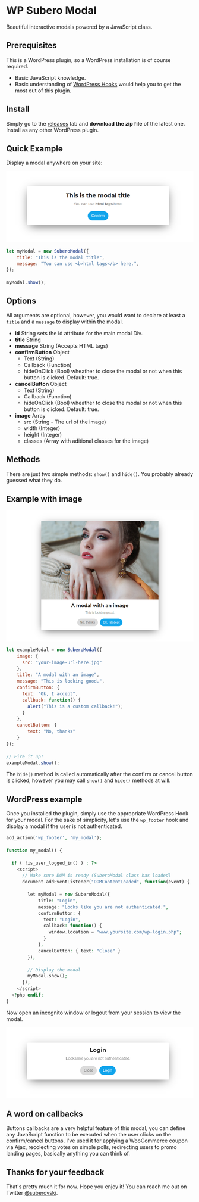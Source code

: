 # WP Subero Modal
Beautiful interactive modals powered by a JavaScript class.

## Prerequisites
This is a WordPress plugin, so a WordPress installation is of course required.

* Basic JavaScript knowledge.
* Basic understanding of <a href="https://codex.wordpress.org/Plugin_API" target="_blank">WordPress Hooks</a> would help you to get the most out of this plugin.

## Install
Simply go to the <a href="https://github.com/isubero/wp-subero-modal/releases" target="_blank">releases</a> tab and **download the zip file** of the latest one. Install as any other WordPress plugin.

## Quick Example
Display a modal anywhere on your site:

<img src="demo/example-1.png" style="display: block; margin: auto" />

``` javascript
let myModal = new SuberoModal({
    title: "This is the modal title",
    message: "You can use <b>html tags</b> here.",
});

myModal.show();
```

## Options
All arguments are optional, however, you would want to declare at least a `title` and a `message` to display within the modal.

* **id** String sets the id attribute for the main modal Div.
* **title** String  
* **message** String (Accepts HTML tags)
* **confirmButton** Object
  * Text (String)
  * Callback (Function)
  * hideOnClick (Bool) wheather to close the modal or not when this button is clicked. Default: true.
* **cancelButton** Object
  * Text (String)
  * Callback (Function)
  * hideOnClick (Bool) wheather to close the modal or not when this button is clicked. Default: true.
* **image** Array
  * src (String - The url of the image)
  * width (Integer)
  * height (Integer)
  * classes (Array with aditional classes for the image)

## Methods
There are just two simple methods: `show()` and `hide()`. You probably already guessed what they do.

## Example with image

<img src="demo/example-2.png" style="display: block; margin: auto" />

``` javascript
let exampleModal = new SuberoModal({
    image: {
      src: "your-image-url-here.jpg"
    },
    title: "A modal with an image",
    message: "This is looking good.",
    confirmButton: {
      text: "Ok, I accept",
      callback: function() {
        alert("This is a custom callback!");
      }
    },
    cancelButton: {
        text: "No, thanks"
    }
});

// Fire it up!
exampleModal.show();
```

The `hide()` method is called automatically after the confirm or cancel button is clicked, however you may call `show()` and `hide()` methods at will.

## WordPress example
Once you installed the plugin, simply use the appropriate WordPress Hook for your modal. For the sake of simplicity, let's use the `wp_footer` hook and display a modal if the user is not authenticated.

``` php
add_action('wp_footer', 'my_modal');

function my_modal() {
  
  if ( !is_user_logged_in() ) : ?>
    <script>
      // Make sure DOM is ready (SuberoModal class has loaded)
      document.addEventListener("DOMContentLoaded", function(event) {
        
        let myModal = new SuberoModal({
            title: "Login",
            message: "Looks like you are not authenticated.",
            confirmButton: { 
              text: "Login",
              callback: function() { 
                window.location = "www.yoursite.com/wp-login.php";
              }
            },
            cancelButton: { text: "Close" }
        });

        // Display the modal
        myModal.show();
      });
    </script>
  <?php endif;
}
```
Now open an incognito window or logout from your session to view the modal.

<img src="demo/example-3.png" style="display: block; margin: auto" />

## A word on callbacks
Buttons callbacks are a very helpful feature of this modal, you can define any JavaScript function to be executed when the user clicks on the confirm/cancel buttons. I've used it for applying a WooCommerce coupon via Ajax, recolecting votes on simple polls, redirecting users to promo landing pages, basically anything you can think of.


## Thanks for your feedback
That's pretty much it for now. Hope you enjoy it! You can reach me out on Twitter <a href="https://twitter.com/suberovski" target="_blank">@suberovski</a>.
